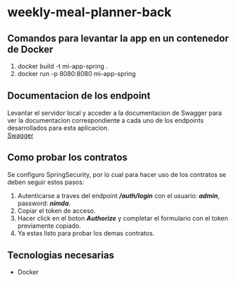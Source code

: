 # weekly-meal-planner-back
## Comandos para levantar la app en un contenedor de Docker
1. docker build -t mi-app-spring .
2. docker run -p 8080:8080 mi-app-spring
## Documentacion de los endpoint
Levantar el servidor local y acceder a la documentacion de Swagger para ver la documentacion
correspondiente a cada uno de los endpoints desarrollados para esta aplicacion.\
[Swagger](http:localhost:8080/swagger-ui/index.html)
## Como probar los contratos
Se configuro SpringSecurity, por lo cual para hacer uso de los contratos se deben seguir estos pasos:
1. Autenticarse a traves del endpoint **_/auth/login_** con el usuario: **_admin_**, password: **_nimda_**.
2. Copiar el token de acceso.
3. Hacer click en el boton **_Authorize_** y completar el formulario con el token previamente copiado.
4. Ya estas listo para probar los demas contratos.
## Tecnologias necesarias
- Docker
